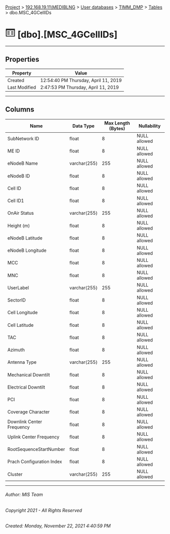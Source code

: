 #### 

[Project](../../../../index.md) > [192.168.19.11\\MEDIBLNG](../../../index.md) > [User databases](../../index.md) > [TIMM_DMP](../index.md) > [Tables](Tables.md) > dbo.MSC_4GCellIDs

# ![Tables](../../../../Images/Table32.png) [dbo].[MSC_4GCellIDs]

---

## <a name="#properties"></a>Properties

| Property | Value |
|---|---|
| Created | 12:54:40 PM Thursday, April 11, 2019 |
| Last Modified | 2:47:53 PM Thursday, April 11, 2019 |


---

## <a name="#columns"></a>Columns

| Name | Data Type | Max Length (Bytes) | Nullability |
|---|---|---|---|
| SubNetwork ID | float | 8 | NULL allowed |
| ME ID | float | 8 | NULL allowed |
| eNodeB Name | varchar(255) | 255 | NULL allowed |
| eNodeB ID | float | 8 | NULL allowed |
| Cell ID | float | 8 | NULL allowed |
| Cell ID1 | float | 8 | NULL allowed |
| OnAir Status | varchar(255) | 255 | NULL allowed |
| Height (m) | float | 8 | NULL allowed |
| eNodeB Latitude | float | 8 | NULL allowed |
| eNodeB Longitude | float | 8 | NULL allowed |
| MCC | float | 8 | NULL allowed |
| MNC | float | 8 | NULL allowed |
| UserLabel | varchar(255) | 255 | NULL allowed |
| SectorID | float | 8 | NULL allowed |
| Cell Longitude | float | 8 | NULL allowed |
| Cell Latitude | float | 8 | NULL allowed |
| TAC | float | 8 | NULL allowed |
| Azimuth | float | 8 | NULL allowed |
| Antenna Type | varchar(255) | 255 | NULL allowed |
| Mechanical Downtilt | float | 8 | NULL allowed |
| Electrical Downtilt | float | 8 | NULL allowed |
| PCI | float | 8 | NULL allowed |
| Coverage Character | float | 8 | NULL allowed |
| Downlink Center Frequency | float | 8 | NULL allowed |
| Uplink Center Frequency | float | 8 | NULL allowed |
| RootSequenceStartNumber | float | 8 | NULL allowed |
| Prach Configuration Index | float | 8 | NULL allowed |
| Cluster | varchar(255) | 255 | NULL allowed |


---

###### Author:  MIS Team

###### Copyright 2021 - All Rights Reserved

###### Created: Monday, November 22, 2021 4:40:59 PM


